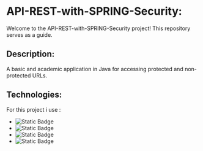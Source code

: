 # API-REST-with-SPRING-Security:

Welcome to the API-REST-with-SPRING-Security project! This repository serves as a guide.

## Description:

A basic and academic application in Java for accessing protected and non-protected URLs.

## Technologies:

For this project i use :
- ![Static Badge](https://img.shields.io/badge/Java-ED8B00?style=for-the-badge&logo=JAVA&color=black)
- ![Static Badge](https://img.shields.io/badge/SPRING-6DB33F?style=for-the-badge&logo=Spring&logoColor=spring&color=spring)
- ![Static Badge](https://img.shields.io/badge/SPRING-SECURITY-6DB33F?style=for-the-badge&logo=Spring&logoColor=spring&color=spring)
- ![Static Badge](https://img.shields.io/badge/JPA-HIBERNATE-6DB33F?style=for-the-badge&logo=Spring&logoColor=spring&color=spring)


